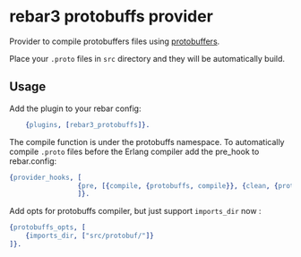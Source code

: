 rebar3 protobuffs provider
==========================

Provider to compile protobuffers files using
[protobuffers](https://github.com/basho/erlang_protobuffs).

Place your `.proto` files in `src` directory and they will be automatically
build.

Usage
-----

Add the plugin to your rebar config:

```erlang
    {plugins, [rebar3_protobuffs]}.
```

The compile function is under the protobuffs namespace. To automatically compile `.proto` files before
the Erlang compiler add the pre_hook to rebar.config:

```erlang
{provider_hooks, [
                 {pre, [{compile, {protobuffs, compile}}, {clean, {protobuffs, clean}}]}
                 ]}.
```

Add opts for protobuffs compiler, but just support `imports_dir` now :
```erlang
{protobuffs_opts, [
    {imports_dir, ["src/protobuf/"]}
]}.
```
